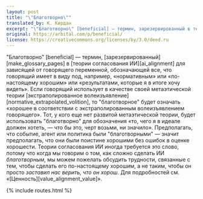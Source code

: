```yaml
---
layout: post
title: "\"Благотворно\""
translated_by: К. Кирдан
excerpt: "\"Благотворно\" [beneficial] — термин, зарезервированный в теории согласования ИИ для зависящей от говорящего переменной, обозначающей все, что говорящий имеет в виду под, например, «нормативным» или «по-настоящему хорошим» или «результатами, которые я в итоге хочу видеть». Если говорящий использует в качестве своей метаэтической теории экстраполированное волеизъявление, то \"благотворное\" будет означать «хорошее в соответствии с экстраполированным волеизъявлением говорящего». Тот, у кого еще нет развитой метаэтической теории, будет использовать \"благотворно\" для обозначения «то, чего я в идеале должен хотеть, — что бы это, черт возьми, ни значило». Предполагать, что событие, агент или политика были \"благотворными\" — значит предполагать, что они были поистине хорошими без ошибок в оценке хорошести. Теории согласования ИИ иногда требуется это слово, потому что когда мы говорим о том, как сложно сделать ИИ благотворным, мы можем пожелать обсудить трудности, связанные с тем, чтобы сделать его по-настоящему хорошим, а не таким, чтобы он просто заставил нас верить, что он хорош."
original: https://arbital.com/p/beneficial/
license: https://creativecommons.org/licenses/by/3.0/deed.ru
---
```

"Благотворно" \[beneficial\] — термин, [зарезервированный][make_glossary_pages] в [теории согласования ИИ][ai_alignment] для зависящей от говорящего переменной, обозначающей все, что говорящий имеет в виду под, например, «нормативным» или «по-настоящему хорошим» или «результатами, которые я в итоге хочу видеть». Если говорящий использует в качестве своей метаэтической теории [экстраполированное волеизъявление][normative_extrapolated_volition], то "благотворное" будет означать «хорошее в соответствии с экстраполированным волеизъявлением говорящего». Тот, у кого еще нет развитой метаэтической теории, будет использовать "благотворно" для обозначения «то, чего я в идеале должен хотеть, — что бы это, черт возьми, ни значило». Предполагать, что событие, агент или политика были "благотворными" — значит предполагать, что они были поистине хорошими без ошибок в оценке хорошести. Теории согласования ИИ иногда требуется это слово, потому что когда мы говорим о том, как сложно сделать ИИ _благотворным_, мы можем пожелать обсудить трудности, связанные с тем, чтобы сделать его по-настоящему хорошим, а не таким, чтобы он просто _заставил нас верить, что он хорош_. Для подробностей см. «[Ценность][value_alignment_value]».

{% include routes.html %}
